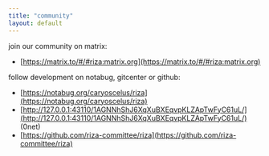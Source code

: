```yaml
---
title: "community"
layout: default
---
```


join our community on matrix:
- [https://matrix.to/#/#riza:matrix.org](https://matrix.to/#/#riza:matrix.org)

follow development on notabug, gitcenter or github:
- [https://notabug.org/caryoscelus/riza](https://notabug.org/caryoscelus/riza)
- [http://127.0.0.1:43110/1AGNNhShJ6XqXuBXEqvpKLZApTwFyC61uL/](http://127.0.0.1:43110/1AGNNhShJ6XqXuBXEqvpKLZApTwFyC61uL/) (0net)
- [https://github.com/riza-committee/riza](https://github.com/riza-committee/riza)
